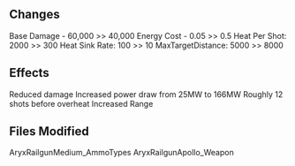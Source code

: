 ## Changes
Base Damage - 60,000 >> 40,000
Energy Cost - 0.05 >> 0.5
Heat Per Shot: 2000 >> 300
Heat Sink Rate: 100 >> 10
MaxTargetDistance: 5000 >> 8000

## Effects
Reduced damage
Increased power draw from 25MW to 166MW
Roughly 12 shots before overheat
Increased Range

## Files Modified
AryxRailgunMedium_AmmoTypes
AryxRailgunApollo_Weapon
